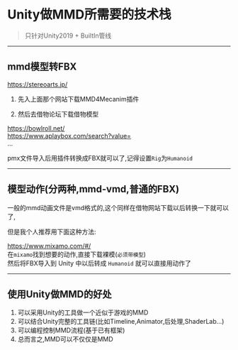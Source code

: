 # Unity做MMD所需要的技术栈

> 只针对Unity2019 + BuiltIn管线

----------------

## mmd模型转FBX

https://stereoarts.jp/

1. 先入上面那个网站下载MMD4Mecanim插件

2. 然后去借物论坛下载借物模型

https://bowlroll.net/  
https://www.aplaybox.com/search?value=  
...

pmx文件导入后用插件转换成FBX就可以了,记得设置`Rig`为`Humanoid`  

----------------

## 模型动作(分两种,mmd-vmd,普通的FBX)

一般的mmd动画文件是vmd格式的,这个同样在借物网站下载以后转换一下就可以了,

但是我个人推荐用下面这种方法:  

https://www.mixamo.com/#/  
在`mixamo`找到想要的动作,直接下载裸模(`必须带模型`)  
然后将FBX导入到 Unity 中以后转成 `Humanoid` 就可以直接用动作了 

----------------

## 使用Unity做MMD的好处

1. 可以采用Unity的工具做一个近似于游戏的MMD  
2. 可以结合Unity完整的工具链(比如Timeline,Animator,后处理,ShaderLab...)
3. 可以编程控制MMD流程(基于已有框架)
4. 总而言之,MMD可以不仅仅是MMD

